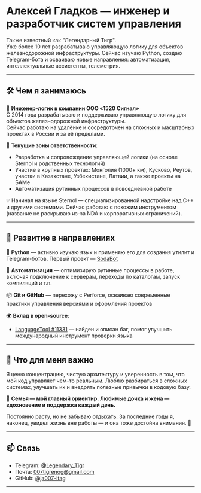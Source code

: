 # Алексей Гладков — инженер и разработчик систем управления

Также известный как "Легендарный Тигр".  
Уже более 10 лет разрабатываю управляющую логику для объектов железнодорожной инфраструктуры.
Сейчас изучаю Python, создаю Telegram-бота и осваиваю новые направления: автоматизация, интеллектуальные ассистенты, телеметрия.

---

## 🛠️ Чем я занимаюсь

🔧 **Инженер-логик в компании ООО «1520 Сигнал»**  
С 2014 года разрабатываю и поддерживаю управляющую логику для объектов железнодорожной инфраструктуры.  
Сейчас работаю на удалёнке и сосредоточен на сложных и масштабных проектах в России и за её пределами.

📌 **Текущие зоны ответственности**:
- Разработка и сопровождение управляющей логики (на основе Sternol и родственных технологий)
- Участие в крупных проектах: Монголия (1000+ км), Кусково, Реутов, участки в Казахстане, Узбекистане, Латвии, а также проекты на БАМе
- Автоматизация рутинных процессов в повседневной работе

💡 Начинал на языке Sternol — специализированной надстройке над C++ и другими системами. Сейчас работаю с похожим инструментом (название не раскрываю из-за NDA и корпоративных ограничений).

---

## 🔧 Развитие в направлениях

🐍 **Python** — активно изучаю язык и применяю его для создания утилит и Telegram-ботов. Первый проект — [SodaBot](https://github.com/ja007-ltag/SodaBot)

🤖 **Автоматизация** — оптимизирую рутинные процессы в работе, включая подключение к серверам, переходы по каталогам, запуск компиляций и т.п.

📦 **Git и GitHub** — перехожу с Perforce, осваиваю современные практики управления версиями и оформления проектов

🌍 **Вклад в open-source**:  
- [LanguageTool #11331](https://github.com/languagetool-org/languagetool/issues/11331) — найден и описан баг, помог улучшить международный инструмент проверки языка

---

## 🎯 Что для меня важно

Я ценю концентрацию, чистую архитектуру и уверенность в том, что мой код управляет чем-то реальным. Люблю разбираться в сложных системах, улучшать их и внедрять полезные привычки в кодовую базу.

💛 **Семья — мой главный ориентир. Любимые дочка и жена — вдохновение и поддержка каждый день.**

Постоянно расту, но не забываю отдыхать. За последние годы я, наконец, увидел жизнь вне работы — и она тоже достойна внимания. 🙂

---

## 📫 Связь

- Telegram: [@Legendary_Tigr](https://t.me/Legendary_Tigr)  
- Почта: 007tigrenog@gmail.com  
- GitHub: [@ja007-ltag](https://github.com/ja007-ltag)

---

<!--
**ja007-ltag/ja007-ltag** is a ✨ _special_ ✨ repository because its `README.md` (this file) appears on your GitHub profile.

Here are some ideas to get you started:

- 🔭 I’m currently working on ...
- 🌱 I’m currently learning ...
- 👯 I’m looking to collaborate on ...
- 🤔 I’m looking for help with ...
- 💬 Ask me about ...
- 📫 How to reach me: ...
- 😄 Pronouns: ...
- ⚡ Fun fact: ...
-->
